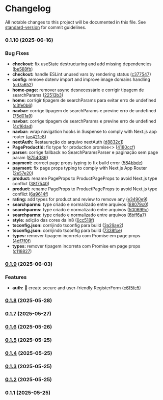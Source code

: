 # Changelog

All notable changes to this project will be documented in this file. See [standard-version](https://github.com/conventional-changelog/standard-version) for commit guidelines.

### 0.1.10 (2025-06-16)


### Bug Fixes

* **checkout:** fix useState destructuring and add missing dependencies ([be588fb](https://github.com/4snt/in8shop_front_react/commit/be588fb6d64260067bfecab7485a08e25747014a))
* **checkout:** handle ESLint unused vars by rendering status ([c377547](https://github.com/4snt/in8shop_front_react/commit/c3775471610480b7ff921ec8f80fdfb3efd59162))
* **config:** remove dotenv import and improve image domains handling ([cd7a652](https://github.com/4snt/in8shop_front_react/commit/cd7a65237605cc477a578afe1827cf00309c4412))
* **home-page:** remover async desnecessário e corrigir tipagem de searchParams ([22513b3](https://github.com/4snt/in8shop_front_react/commit/22513b3eced910e3d569535deb327e4bfbee63d9))
* **home:** corrigir tipagem de searchParams para evitar erro de undefined ([c3fe0b6](https://github.com/4snt/in8shop_front_react/commit/c3fe0b683b02823b88d525cf2d4125a740307265))
* **navbar:** corrige tipagem de searchParams e previne erro de undefined ([75d01a9](https://github.com/4snt/in8shop_front_react/commit/75d01a9243aeac05b3a9a160246531761daacad1))
* **navbar:** corrige tipagem de searchParams e previne erro de undefined ([4c16dad](https://github.com/4snt/in8shop_front_react/commit/4c16dada54960363e8bd15e64aa57c83abb31529))
* **navbar:** wrap navigation hooks in Suspense to comply with Next.js app router ([ae421c8](https://github.com/4snt/in8shop_front_react/commit/ae421c829f1be9e4e17f24c4212f87cbc3b3f026))
* **nextAuth:** Restauração do arquivo nextAuth ([d8832c1](https://github.com/4snt/in8shop_front_react/commit/d8832c143f5a790951a1a1e2b8588c24bc9cea70))
* **PageProductId:** fix type for production promise<> ([4180ccf](https://github.com/4snt/in8shop_front_react/commit/4180ccf8b6e2f96e78d0317b8a2f930494ebf331))
* **parser:** corrige fallback no SearchParamsParser e paginação sem page param ([8754089](https://github.com/4snt/in8shop_front_react/commit/87540895c54a4778892eace475580639367aaec8))
* **payment:** correct page props typing to fix build error ([584bbde](https://github.com/4snt/in8shop_front_react/commit/584bbde0d33eedb418064415ec9f6c125c3762a1))
* **payment:** fix page props typing to comply with Next.js App Router ([2e57e20](https://github.com/4snt/in8shop_front_react/commit/2e57e202ac016b08d8d2952c0dfa7bf16ef53332))
* **product:** rename PageProps to ProductPageProps to avoid Next.js type conflict ([38f7540](https://github.com/4snt/in8shop_front_react/commit/38f75409739bb374f0c573ce96018426b64a4212))
* **product:** rename PageProps to ProductPageProps to avoid Next.js type conflict ([6a9614f](https://github.com/4snt/in8shop_front_react/commit/6a9614f8773eba2ba64fdf546dcf9ffc8cbc6844))
* **rating:** add types for product and review to remove any ([e3490e9](https://github.com/4snt/in8shop_front_react/commit/e3490e967527e7affad564039957b4c42002c01c))
* **searchparms:** type criado e normalizado entre arquivos ([88079c0](https://github.com/4snt/in8shop_front_react/commit/88079c04b810588f3e90bcdc7aca002c86c184e1))
* **searchparms:** type criado e normalizado entre arquivos ([500699c](https://github.com/4snt/in8shop_front_react/commit/500699c7eaffebf32de5367d413c465f7dba8729))
* **searchparms:** type criado e normalizado entre arquivos ([6bff6a7](https://github.com/4snt/in8shop_front_react/commit/6bff6a7d7bef663bf821fac61c0bfe8adb6832a4))
* **style:** adição das cores da in8 ([0cc518f](https://github.com/4snt/in8shop_front_react/commit/0cc518f68dfd6d7fd043003f37a9bcef29818d1b))
* **tsconfig.json:** corrijindo tsconfig para build ([3a26ae2](https://github.com/4snt/in8shop_front_react/commit/3a26ae21ceaa1f9290c7c1aeafef0e24fec711d7))
* **tsconfig.json:** corrijindo tsconfig para build ([7338fce](https://github.com/4snt/in8shop_front_react/commit/7338fce2c823a833d7c58df5369fe7f157c484ea))
* **types:** remover tipagem incorreta com Promise em page props ([4df7f0f](https://github.com/4snt/in8shop_front_react/commit/4df7f0f9cb4760a34f27c5719f76311fdd9f51b9))
* **types:** remover tipagem incorreta com Promise em page props ([c118827](https://github.com/4snt/in8shop_front_react/commit/c11882731396b38bb2b42df114ad2de850c72235))

### [0.1.9](https://github.com/4snt/acheishop/compare/v0.1.8...v0.1.9) (2025-06-03)


### Features

* **auth:** 🎉 create secure and user-friendly RegisterForm ([c6f5fc5](https://github.com/4snt/acheishop/commit/c6f5fc58dd96eed79e77f397f8426b0cb3b3aabf))

### [0.1.8](https://github.com/4snt/acheishop/compare/v0.1.7...v0.1.8) (2025-05-28)

### [0.1.7](https://github.com/4snt/acheishop/compare/v0.1.6...v0.1.7) (2025-05-27)

### [0.1.6](https://github.com/4snt/acheishop/compare/v0.1.5...v0.1.6) (2025-05-26)

### [0.1.5](https://github.com/4snt/acheishop/compare/v0.1.4...v0.1.5) (2025-05-25)

### [0.1.4](https://github.com/4snt/acheishop/compare/v0.1.3...v0.1.4) (2025-05-25)

### [0.1.3](https://github.com/4snt/acheishop/compare/v0.1.2...v0.1.3) (2025-05-25)

### [0.1.2](https://github.com/4snt/acheishop/compare/v0.1.1...v0.1.2) (2025-05-25)

### 0.1.1 (2025-05-25)
